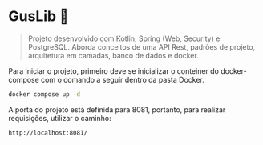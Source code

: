 # GusLib 📖

> Projeto desenvolvido com Kotlin, Spring (Web, Security) e PostgreSQL. Aborda conceitos de uma API Rest, padrões de projeto, arquitetura em camadas, banco de dados e docker.
>
Para iniciar o projeto, primeiro deve se inicializar o conteiner do docker-compose com o comando a seguir dentro da pasta Docker.

~~~Bash
docker compose up -d
~~~

A porta do projeto está definida para 8081, portanto, para realizar requisições, utilizar o caminho:

~~~
http://localhost:8081/
~~~

